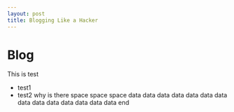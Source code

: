 ```yaml
---
layout: post
title: Blogging Like a Hacker
---
```


# Blog
This is test
- test1
- test2
why is there space
space
space
data
data
data
data
data
data
data
data
data
data
data
data
data
data
end
